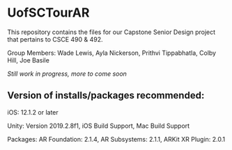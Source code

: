 # UofSCTourAR

This repository contains the files for our Capstone Senior Design project that pertains to CSCE 490 & 492.

Group Members: Wade Lewis, Ayla Nickerson, Prithvi Tippabhatla, Colby Hill, Joe Basile

*Still work in progress, more to come soon*


## Version of installs/packages recommended:

iOS: 12.1.2 or later

Unity: Version 2019.2.8f1, iOS Build Support, Mac Build Support

Packages: AR Foundation: 2.1.4, AR Subsystems: 2.1.1, ARKit XR Plugin: 2.0.1
